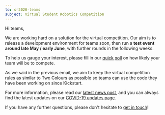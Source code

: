 ```yaml
---
to: sr2020-teams
subject: Virtual Student Robotics Competition
---
```


Hi teams,

We are working hard on a solution for the virtual competition. Our aim is to release a development environment for teams soon, then run a **test event around late May / early June**, with further rounds in the following weeks.

To help us gauge your interest, please fill in our [quick poll](https://forms.gle/gE6o4XyzjzJoAWHB9) on how likely your team will be to compete.

As we said in the previous email, we aim to keep the virtual competition rules as similar to Two Colours as possible so teams can use the code they have been working on since Kickstart.

For more information, please read our [latest news post](https://www.studentrobotics.org/news/2020-04-16-sr2020-virtual-competition-announcement/), and you can always find the latest updates on our [COVID-19 updates page](https://studentrobotics.org/covid-19/).

If you have any further questions, please don't hesitate to [get in touch](teams@studentrobotics.org)!
